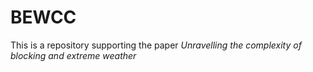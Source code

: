 # BEWCC
This is a repository supporting the paper *Unravelling the complexity of blocking and extreme weather*
